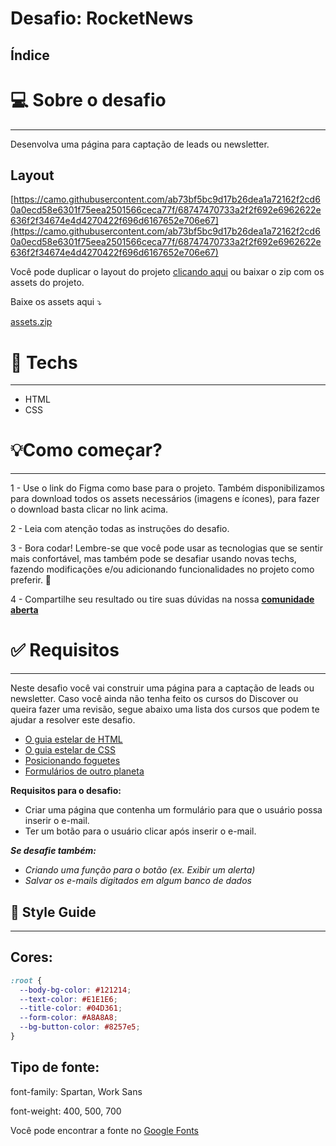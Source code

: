 # Desafio: RocketNews


## **Índice**

# 💻 Sobre o desafio

---

Desenvolva uma página para captação de leads ou newsletter.

## Layout

[https://camo.githubusercontent.com/ab73bf5bc9d17b26dea1a72162f2cd60a0ecd58e6301f75eea2501566ceca77f/68747470733a2f2f692e6962622e636f2f34674e4d4270422f696d6167652e706e67](https://camo.githubusercontent.com/ab73bf5bc9d17b26dea1a72162f2cd60a0ecd58e6301f75eea2501566ceca77f/68747470733a2f2f692e6962622e636f2f34674e4d4270422f696d6167652e706e67)

Você pode duplicar o layout do projeto [clicando aqui](https://www.figma.com/file/OVTHLjc2hi3MSQiYm9BplU/DD-%2F-RocketNews/duplicate) ou baixar o zip com os assets do projeto.

Baixe os assets aqui ⤵️

[assets.zip](https://s3-us-west-2.amazonaws.com/secure.notion-static.com/3d6b0316-435d-4169-9660-39df05192e9f/assets.zip)

# 🚀 **Techs**

---

- HTML
- CSS

# 💡**Como começar?**

---

1 - Use o link do Figma como base para o projeto. Também disponibilizamos para download todos os assets necessários (imagens e ícones), para fazer o download basta clicar no link acima.  

2 - Leia com atenção todas as instruções do desafio.

3 - Bora codar! Lembre-se que você pode usar as tecnologias que se sentir mais confortável, mas também pode se desafiar usando novas techs, fazendo modificações e/ou adicionando funcionalidades no projeto como preferir. 🚀

4 - Compartilhe seu resultado ou tire suas dúvidas na nossa [**comunidade aberta**](https://discord.gg/bacwY2gDCF)  

# ✅ **Requisitos**

---

Neste desafio você vai construir uma página para a captação de leads ou newsletter. Caso você ainda não tenha feito os cursos do Discover ou queira fazer uma revisão, segue abaixo uma lista dos cursos que podem te ajudar a resolver este desafio.

- [O guia estelar de HTML](https://app.rocketseat.com.br/node/o-guia-estelar-de-html)
- [O guia estelar de CSS](https://app.rocketseat.com.br/node/o-guia-estelar-de-css)
- [Posicionando foguetes](https://app.rocketseat.com.br/node/posicionando-foguetes)
- [Formulários de outro planeta](https://app.rocketseat.com.br/node/formularios-de-outro-planeta)

**Requisitos para o desafio:**

- Criar uma página que contenha um formulário para que o usuário possa inserir o e-mail.
- Ter um botão para o usuário clicar após inserir o e-mail.

***Se desafie também:***

- *Criando uma função para o botão (ex. Exibir um alerta)*
- *Salvar os e-mails digitados em algum banco de dados*

## 🎨 Style Guide

---

## **Cores:**

```css
:root {
  --body-bg-color: #121214;
  --text-color: #E1E1E6;
  --title-color: #04D361;
  --form-color: #A8A8A8;
  --bg-button-color: #8257e5;
}
```

## **Tipo de fonte:**

font-family: Spartan, Work Sans 

font-weight: 400, 500, 700

Você pode encontrar a fonte no [Google Fonts](https://fonts.google.com/)